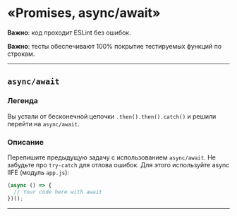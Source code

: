 # «Promises, async/await»

**Важно**: код проходит ESLint без ошибок.

**Важно**: тесты обеспечивают 100% покрытие тестируемых функций по строкам.

---

## `async/await`



### Легенда

Вы устали от бесконечной цепочки `.then().then().catch()` и решили перейти на `async/await`.

### Описание

Перепишите предыдущую задачу с использованием `async/await`. Не забудьте про `try-catch` для отлова ошибок. Для этого используйте async IIFE (модуль `app.js`):
```javascript
(async () => {
  // Your code here with await
})();
```

---
